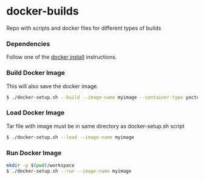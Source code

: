 # docker-builds

Repo with scripts and docker files for different types of builds

### Dependencies

Follow one of the [docker install](https://docs.docker.com/engine/install) instructions.

### Build Docker Image

This will also save the docker image.

```bash
$ ./docker-setup.sh --build --image-name myimage --container-type yocto-project
```

### Load Docker Image

Tar file with image must be in same directory as docker-setup.sh script

```bash
$ ./docker-setup.sh --load --image-name myimage
```

### Run Docker Image

```bash
mkdir -p $(pwd)/workspace
$ ./docker-setup.sh --run --image-name myimage
```
